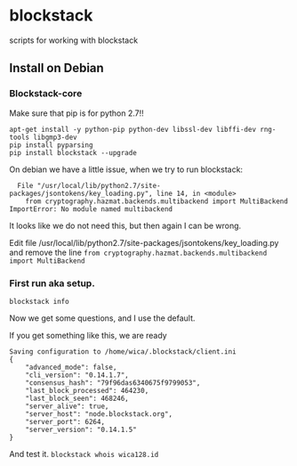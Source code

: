 # blockstack
scripts for working with blockstack


## Install on Debian
### Blockstack-core 

Make sure that pip is for python 2.7!!

```
apt-get install -y python-pip python-dev libssl-dev libffi-dev rng-tools libgmp3-dev
pip install pyparsing
pip install blockstack --upgrade
```

On debian we have a little issue, when we try to run blockstack:
```
  File "/usr/local/lib/python2.7/site-packages/jsontokens/key_loading.py", line 14, in <module>
    from cryptography.hazmat.backends.multibackend import MultiBackend
ImportError: No module named multibackend
```

It looks like we do not need this, but then again I can be wrong.

Edit file /usr/local/lib/python2.7/site-packages/jsontokens/key_loading.py and remove the line
`from cryptography.hazmat.backends.multibackend import MultiBackend`


### First run aka setup.

`blockstack info`

Now we get some questions, and I use the default.

If you get something like this, we are ready

```
Saving configuration to /home/wica/.blockstack/client.ini
{
    "advanced_mode": false, 
    "cli_version": "0.14.1.7", 
    "consensus_hash": "79f96das6340675f9799053", 
    "last_block_processed": 464230, 
    "last_block_seen": 468246, 
    "server_alive": true, 
    "server_host": "node.blockstack.org", 
    "server_port": 6264, 
    "server_version": "0.14.1.5"
}
```


And test it.
```blockstack whois wica128.id```


